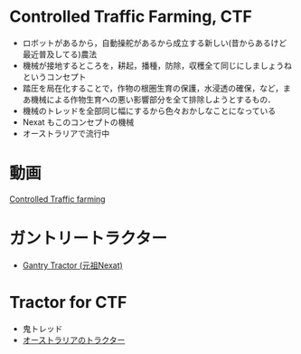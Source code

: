 # Controlled Traffic Farming, CTF 

- ロボットがあるから，自動操舵があるから成立する新しい(昔からあるけど最近普及してる)農法
- 機械が接地するところを，耕起，播種，防除，収穫全て同じにしましょうねというコンセプト
- 踏圧を局在化することで，作物の根圏生育の保護，水浸透の確保，など，まあ機械による作物生育への悪い影響部分を全て排除しようとするもの．
- 機械のトレッドを全部同じ幅にするから色々おかしなことになっている
- Nexat もこのコンセプトの機械
- オーストラリアで流行中

# 動画
[Controlled Traffic farming](https://www.youtube.com/watch?v=leL_fz-Pq5U)

# ガントリートラクター
- [Gantry Tractor (元祖Nexat)](https://www.gantrytractor.org/)

# Tractor for CTF
- 鬼トレッド
- [オーストラリアのトラクター](https://afdj.com.au/widetract-controlled-traffic-options-simply-advanced/)
